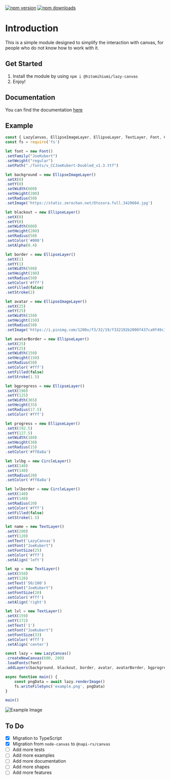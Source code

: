 <a href="https://www.npmjs.com/package/@hitomihiumi/lazy-canvas"><img src="https://img.shields.io/npm/v/@hitomihiumi/lazy-canvas.svg?maxAge=3600" alt="npm version" /></a>
<a href="https://www.npmjs.com/package/@hitomihiumi/lazy-canvas"><img src="https://img.shields.io/npm/dt/@hitomihiumi/lazy-canvas.svg?maxAge=3600" alt="npm downloads" /></a>

# Introduction
This is a simple module designed to simplify the interaction with canvas, for people who do not know how to work with it.

## Get Started

1. Install the module by using `npm i @hitomihiumi/lazy-canvas`
2. Enjoy!

## Documentation

You can find the documentation [here](https://hitomihiumi.github.io/)

## Example

```js
const { LazyCanvas, EllipseImageLayer, EllipseLayer, TextLayer, Font, CircleLayer } = require('@hitomihiumi/lazy-canvas')
const fs = require('fs')

let font = new Font()
.setFamily("JoeKubert")
.setWeight("regular")
.setPath("./fonts/v_CCJoeKubert-Doubled_v1.3.ttf")

let background = new EllipseImageLayer()
.setX(0)
.setY(0)
.setWidth(600)
.setHeight(200)
.setRadius(50)
.setImage('https://static.zerochan.net/Otosora.full.3420604.jpg')

let blackout = new EllipseLayer()
.setX(0)
.setY(0)
.setWidth(600)
.setHeight(200)
.setRadius(50)
.setColor('#000')
.setAlpha(0.4)

let border = new EllipseLayer()
.setX(1)
.setY(1)
.setWidth(598)
.setHeight(198)
.setRadius(50)
.setColor('#fff')
.setFilled(false)
.setStroke(2)

let avatar = new EllipseImageLayer()
.setX(25)
.setY(25)
.setWidth(150)
.setHeight(150)
.setRadius(50)
.setImage('https://i.pinimg.com/1200x/f3/32/19/f332192b2090f437ca9f49c1002287b6.jpg')

let avatarBorder = new EllipseLayer()
.setX(25)
.setY(25)
.setWidth(150)
.setHeight(150)
.setRadius(50)
.setColor('#fff')
.setFilled(false)
.setStroke(1.5)

let bgprogress = new EllipseLayer()
.setX(190)
.setY(125)
.setWidth(365)
.setHeight(35)
.setRadius(17.5)
.setColor('#fff')

let progress = new EllipseLayer()
.setX(192.5)
.setY(127.5)
.setWidth(180)
.setHeight(30)
.setRadius(15)
.setColor('#ff8a8a')

let lvlbg = new CircleLayer()
.setX(140)
.setY(140)
.setRadius(20)
.setColor('#ff8a8a')

let lvlborder = new CircleLayer()
.setX(140)
.setY(140)
.setRadius(20)
.setColor('#fff')
.setFilled(false)
.setStroke(1.5)

let name = new TextLayer()
.setX(200)
.setY(120)
.setText('LazyCanvas')
.setFont("JoeKubert")
.setFontSize(25)
.setColor('#fff')
.setAlign('left')

let xp = new TextLayer()
.setX(550)
.setY(120)
.setText('50/100')
.setFont("JoeKubert")
.setFontSize(20)
.setColor('#fff')
.setAlign('right')

let lvl = new TextLayer()
.setX(159)
.setY(172)
.setText('1')
.setFont("JoeKubert")
.setFontSize(33)
.setColor('#fff')
.setAlign('center')

const lazy = new LazyCanvas()
.createNewCanvas(600, 200)
.loadFonts(font)
.addLayers(background, blackout, border, avatar, avatarBorder, bgprogress, progress, lvlbg, lvlborder, name, xp, lvl)

async function main() {
    const pngData = await lazy.renderImage()
    fs.writeFileSync('example.png', pngData)
}

main()
```

![Example Image](https://i.imgur.com/pqAft2K.png)

## To Do

- [x] Migration to TypeScript
- [x] Migration from `node-canvas` to `@napi-rs/canvas`
- [ ] Add more tests
- [ ] Add more examples
- [ ] Add more documentation
- [ ] Add more shapes
- [ ] Add more features